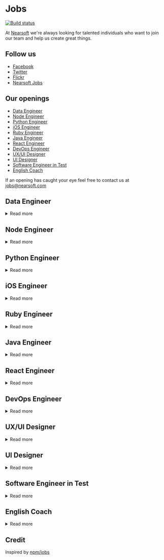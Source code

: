 # Jobs

[![Build status](https://img.shields.io/travis/Nearsoft/jobs.svg)](https://travis-ci.org/Nearsoft/jobs)

At [Nearsoft](https://nearsoft.com) we're always looking for talented individuals who want to join our team and help us create great things.

## Follow us

* [Facebook](https://www.facebook.com/NearsoftInc)
* [Twitter](https://twitter.com/nearsoft)
* [Flickr](https://www.flickr.com/photos/nearsoft)
* [Nearsoft Jobs](http://nearsoftjobs.com)

## Our openings

<!-- yaspeller ignore:start -->

* [Data Engineer](#data-engineer)
* [Node Engineer](#node-engineer)
* [Python Engineer](#python-engineer)
* [iOS Engineer](#ios-engineer)
* [Ruby Engineer](#ruby-engineer)
* [Java Engineer](#java-engineer)
* [React Engineer](#react-engineer)
* [DevOps Engineer](#devops-engineer)
* [UX/UI Designer](#uxui-designer)
* [UI Designer](#ui-designer)
* [Software Engineer in Test](#software-engineer-in-test)
* [English Coach](#english-coach)


<!-- yaspeller ignore:end -->

If an opening has caught your eye feel free to contact us at jobs@nearsoft.com


## Data Engineer

<details><summary>Read more</summary>
  
### Responsibilities:

* Build and maintain multiple data pipelines to ingest new data sources (APIs, Files, Streaming, Databases,
Email, etc.) and support products used by both external users and internal teams.
* Optimize infrastructure and pipelines by building DataOps tools to evaluate and automatically monitor
data quality, auto-scale serverless infrastructure, and develop data driven pipelines.
* Work with our data science and product management teams to design, rapidly prototype, and
productize new internal and external data product ideas and capabilities.
* Work with the data engineering team to migrate and enhance our existing Pentaho-based ETL pipeline
to a new Python-based system and develop a serverless cloud data lake to augment our existing
Snowflake Data Warehouse.
* Conquer complex problems by finding new ways to solve with simple, efficient approaches with focus on
reliability, scalability, quality and cost of our platforms.
* Build processes supporting data transformation, data structures metadata, and workload management.
* Collaborate with the team to perform root cause analysis and audit internal and external data and
processes to help answer specific business questions.

### REQUIREMENTS

* 2+ years of data engineering experience or education equivalency
* SQL and Python skills including knowledge of Python libraries / frameworks
* Experience with AWS tools including EMR/Athena, S3, Kinesis, API Gateway, LAMBDA, Athena, etc.
* Excellent troubleshooting and problem-solving skills
* Excellent communication and teamwork, and a passion to learn
( Familiarity with distributed computing platforms (e.g. Hadoop, Spark, Storm)

</details>


## Node Engineer

<details><summary>Read more</summary>
  
We are looking for a Software Engineer with experience in delivering AdTech, MarTech, and editorial content solutions. As a Software Engineer on the engineering team, you will be working with the engineering, product, data, and analytics teams to design and build modern performance-based marketing systems natively in the cloud.

### Job Responsibilities

* Collaborate with product; tech teams to design, document and develop solutions.
* Deliver quality software on time and to spec.
* Participate in peer review process.
* Collaborate optimize our tools and process with collaboration.

### Requirements

* Command of NodeJS, PHP, Python and comfort working in other languages.
* Working knowledge of docker and or other containerization services.
* Solid understanding of SQL fundamentals.
* Comfortable writing unit tests.
* Excellent written and verbal communication skills with an emphasis on collaboration.

### Nice to have experience

* Symfony Framework
* AWS
* Terraform and or CloudFormation
* ReactJS

</details>


## Python Engineer

<details><summary>Read more</summary>


We are looking for a great communicator and outstanding team player!

* 5+ years developing complex software in multiple languages
* 3 + years using Python and/or JavaScript or proven experience learning new languages incredibly quickly
* C.S./CIS/Systems Mentality
* A deep understanding about request life cycles, system architecture, and user behavior
* Strong understanding of software design fundamentals
* MySQL/PostgreSQL/RDBMS experience. (Just using ORMs doesn't count)
* Someone fun, interesting, and likes to build and hack. Not just software!
* Nice to haves: React.js, Django, NoSQL, Mobile Development or DevOps Experience

</details>


## iOS Engineer

<details><summary>Read more</summary>



### Needs

* Experience shipping production native iOS applications and features
* Proficient with Swift and Objective-C
* Experience evaluating and working with open source toolkits and frameworks
* Familiarity with (and deep experience in two or more of): UIKit, Core Data, Networking, Instruments, SOLID, MVVM, FRP

</details>


## Ruby Engineer

<details><summary>Read more</summary>



We are looking for an individual who has a deep knowledge of the Ruby on Rails and JavaScript frameworks, has developed scalable Back End services and an agile approach to problem solving.

### You have

* 2+ Years of Ruby on Rails Development and 2+ years developing software in a commercial environment
* Solid experience in building high-performance, reliable and scalable services
* Experience with Ajax based user interfaces
* Experience with our current technology stack is a bonus: Ruby on Rails, React, Git, PostgreSQL
* Shipping/transportation industry experience is a bonus

In addition we want the usual skill set: efficient, organized and follows through on commitments.
You’re intelligent, have great analytical skills and pay attention to detail.
In addition, you’re calm under pressure, have a great work ethic and communicate well.

</details>


## Java Engineer

<details><summary>Read more</summary>



### Required

* Java Core
* JavaEE
* Spring and Spring Boot
* Microservices
* T-SQL and Stored Procedures
* RabbitMQ
* Web Services REST
* JSP
* JavaScript

### Nice to have

* Thrift
* Kafka
* AWS
* Spring Cloud
* Docker
* TypeScript / AngularJS

</details>


## React Engineer

<details><summary>Read more</summary>


### Required Skills

* 5+ years of Software development experience
* 2+ years of React.js development
* Strong experience with modern and vanilla JavaScript techniques including React.js, Redux, and ES6/ES7 features
* Familiarity connecting to Microservices, REST APIs, GraphQL APIs, and other database-driven web applications
* Experience with third-party libraries and APIs
* Modern web security methodologies & familiarity with both relational databases and non-relational databases (NoSQL, Elastic Search, Time Based DB)
* Asynchronous programming including Promises, async/await, and ES7 generators, along with state management using Redux and observables

### Preferred skills & Experience

* Server-side development (Node.js), Docker experience a plus
* Comfort with modern git and GitHub workflows
* Familiar with command line tools with Bash/ZSH (Linux or macOS)

</details>


## DevOps Engineer

<details><summary>Read more</summary>



This DevOps will work in collaboration with software engineering to build CI/CD deploy pipelines and operate highly-scalable, efficient immutable Linux based systems.
You will drive and deliver against containerization and automation standards, while streamlining operations and processes.
In addition, the qualified candidate will triage and resolve complex issues effectively in large scale, production AWS environments

### Required Skills

* Fluent with Terraform and Packer (Ansible experience is a plus)
* 5+ years coding experience writing and maintaining tools and scripts to support automation and operations (bash or python preferred)
* 4+ years experience with AWS or other cloud provider
* 4+ years experience in designing/building/maintaining CI/CD and related tools (e.g. Jenkins, Bamboo, Travis, etc..)
* Strong knowledge of large-scale Web/Internet application architecture and technologies
* Hands-on experience in building and administering AMIs and Containers using tools such as Docker, Vagrant, Kubernetes, etc. (Amazon EKS/ECS preferred)
* Strong understanding of immutable infrastructure principles

### Nice to have

* Experience with Kubernetes Operations (kops) and Helm
* Chef and/or Ansible experience
* Working knowledge of MySQL (Percona) database clusters + MySQL sharding
* SignalFx, Splunk, Elasticsearch, NGINX, Ubuntu, Apache, LDAP, HAProxy

</details>


## UX/UI Designer

<details><summary>Read more</summary>



The UX Team from Nearsoft is growing and we're looking for a hands-on UX/UI Designer that help us build value to our clients' business by being actively involved in product decisions.
As part of the UX Team, you’ll work closely with designers, developers and stakeholders to produce digital products, conduct user research and design engaging UI solutions.

### What you'll do

* Create low and high fidelity mockups using best design principles for user interfaces in mobile and web platforms
* Communicate ideas effectively to key stakeholders in the product development process
* Build a strong relationship with your client by being actively involved in product decisions and tackle the needs at hand
* Conduct usability testings, user interviews and analyze findings to translate into design solutions
* Collaborate with development teams and stakeholders in an Agile environment to produce high-quality digital products
* Analyze and create successful strategies to implement design solutions to products in any phase of the development process
* Create mobile and web user-interface designs following best platform guidelines and practices
* Build design systems including patterns, components, and guidelines for software products
* Support current team initiatives like facilitating workshops, mentoring and creating new content for our blog


### What we're looking for

* 3+ years of experience designing digital products
* Fluent in English, written and spoken
* Proven ability to collaborate successfully with cross-­functional teams and software products
* Experience designing User Interfaces for web and mobile platforms
* Experience conducting usability testing, user interviews and analyze findings to translate into design solutions
* Advance use of Sketch and InVision, or other similar tools
* Ability to self-manage and conduct in a proactive manner
* Location: Hermosillo, Sonora


### How to Apply

To apply your portfolio should include the following:

* Top 3 best UX/UI projects for web and mobile platforms
* Include a short description of the project and your direct contributions
* Make sure to include a minimum of 8 main screens per project in high resolution. File type: jpg, png or InVision prototypes
* Send us your CV and portfolio to: aquijada@nearsoft.com

</details>


## UI Designer

<details><summary>Read more</summary>



### Role definition

* Design high fidelity user interfaces that reflects strong knowledge of design principles and business objectives with feasible implementation for development teams
* Create Visual proposals with the adequate use of Native System Patterns and specs
* Have a solid design process
* Present and defend your design decisions. All your design decisions should be based on the overall design roadmap as well as your own design thinking and fundamental principles
* Effectively communicate your designs to developers and other key stakeholders
* Educating Key Stakeholders in the product design process
* Able to identify, solve and prevent problems to happen during the product development process
* Encourage innovation and technology best practices inside Nearsoft
* Provide user perspective to development teams to help them redefine their products
* Create user flows, wireframes and prototypes that accurately communicate the product functionality
* Create and perform presentations that communicate design intent to both internal and external teams, and justify design value and advocate for users’ needs

### Requirements

* At least 3-5 years of experience designing digital products (Web & Mobile)
* Strong User Interface Design skills
* Knowledge of System Native Patterns and specs
* Fluent in English written and spoken skills
* Experience working in an agile/scrum development process
* Experience using tools such as Sketch, Figma, Illustrator, InVision, Zeplin
* Experience working with Multidisciplinary teams (Engineers, designers, marketers, stakeholders, product managers)
* Be open to receive feedback upon improvement
* Proactive and Leadership skills
* Understand modern web and mobile environments such as HTML, CSS, Android UI, and iOS UI, as well as how the technologies of each can be used to further enhance the overall experience
* Location: Hermosillo or Mexico City
* Availability to travel outside Mexico

### Nice to have

* Experience using UX methodologies and techniques
* Understanding of front-end languages: HTML5, CSS3 JavaScript
* Portfolio requirements:
  * Your portfolio should showcase 5 of your top best UI/UX projects, complemented with a short description of each and your direct contribution to it. Make sure to include a minimum of six screens per project or one complete user flow in high resolution
  * Send your CV and Portfolio to: aquijada@nearsoft.com

</details>


## Software Engineer in Test

<details><summary>Read more</summary>


The QA Automation Engineer will be a member of QA team that is responsible for creating reusable test software aimed to improve functional test coverage, schedule efficiency and reduce manual test dependency.
The person filling this position will be recognized as a key individual contributor with technical focus on providing QA automation solutions and functional QA support.
Solid software engineering background and previous test automation experience is must.
QA Automation Engineer will work with our Software Quality Assurance & Development teams to design, develop and run system test solutions.

### Key responsibilities

* API, Functional and GUI test automation using open source QA automation framework as Selenium
* Run, maintain and extend automated test coverage using Selenium
* Maintain test suite, specifications, reports etc using test management tools like TestLink, QaTraq, TargetProcess or XStudio
* Define and track quality assurance metrics such as defect densities and open defect counts
* Communicate information effectively cross-functionally
* Provide QA support to internal customers as necessary
* Collaborate with our Engineering teams on best practices, process changes and standards as part of continuous process improvement

### About you

* Minimum 4 years of hands on experience in QA automation for unit, TestNG, functional, Web UI and performance testing for complex client server or high volume web applications
* 2 years coding experience in Java as a developer or test developer. Working knowledge of JSP, Servlets, Spring, MVC and Java enterprise applications
* Minimum 2 years of hands on experience with Selenium
* 2 years of experience in at least one of the API/Unit test automation frameworks. viz. JUnit, TestNG, HttpUnit, HtmlUnit, Mocking frameworks - EasyMock or JMockit
* 2 years of experience in one of the test and Project management tools like - TargetProcess, TestLink, STAF, QaTraq
* Proficient in QA methodologies, and various stages of software quality assurance including black-box/white-box/gray-box, configuration, performance testing, requirements analysis, test planning, reporting/control and root cause analysis
* Test automation development experience, both functional automation and performance automation, using open source tools or Java-based home-grown tools is strongly preferred
* Must have implemented maintainable automation frameworks and test suites using Selenium
* Good understanding of SQL, HTML, CSS, JavaScript, Spring, Hibernate, XML, HTTP, Shell scripting, debugging tools like Firebug, Charles, Internet Explorer Developer tools and code profiling tools like JProfiler
* Experienced in using various bug tracking, source control and build release tools, like JIRA, SVN, Git, Ant, Hudson, Jenkins, TargetProcess, etc.
* Organized and process oriented individual with ability to maintain excellent process/testing/build release documentation and reports
* Previous experience with Hudson/Jenkins is preferred but not required
* Ability to adapt and willingness to learn new technology or techniques

</details>


## English Coach

<details><summary>Read more</summary>

🚀Nearsoft⭐️, a software development company with clients based solely in the United States, is looking for a part-time English coach.

Are you able to give classes at our Mexico City office, located in Colonia Roma Norte? <!-- yaspeller ignore -->

Are you committed, adaptable and enjoy creating?

Do you have experience teaching advanced English to professionals?

If so, please email your resume to klantis@nearsoft.com.

</details>

## Credit

Inspired by [npm/jobs](https://github.com/npm/jobs)
